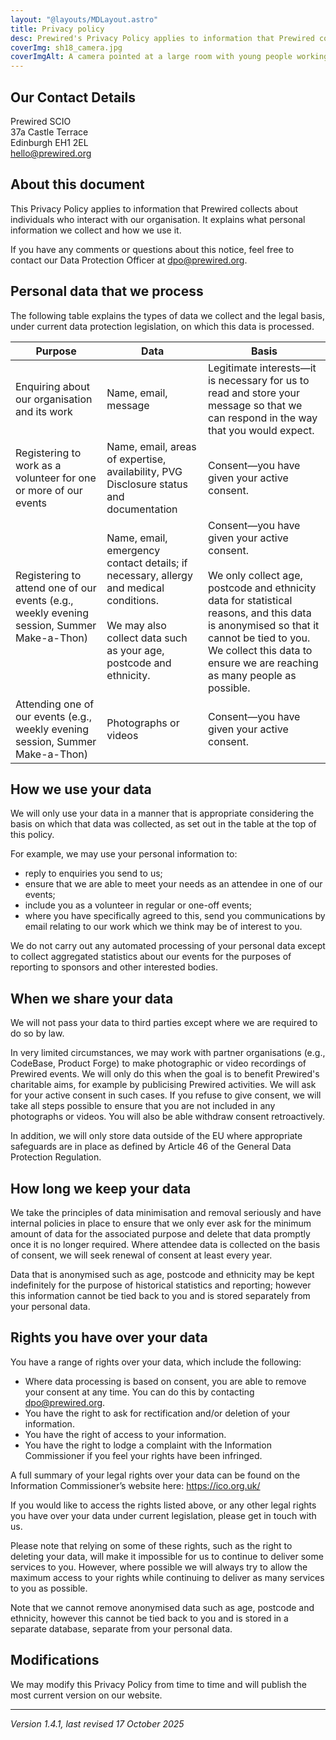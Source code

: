 ```yaml
---
layout: "@layouts/MDLayout.astro"
title: Privacy policy
desc: Prewired's Privacy Policy applies to information that Prewired collects about individuals who interact with our organisation. It explains what personal information we collect and how we use it.
coverImg: sh18_camera.jpg
coverImgAlt: A camera pointed at a large room with young people working at tables
---
```



## Our Contact Details

Prewired SCIO  
37a Castle Terrace  
Edinburgh EH1 2EL  
[hello@prewired.org](mailto:hello@prewired.org)

## About this document

This Privacy Policy applies to information that Prewired collects about individuals who interact with our organisation. It explains what personal information we collect and how we use it.

If you have any comments or questions about this notice, feel free to contact our Data Protection Officer at [dpo@prewired.org](mailto:dpo@prewired.org).

## Personal data that we process

The following table explains the types of data we collect and the legal basis, under current data protection legislation, on which this data is processed.

| Purpose | Data | Basis |
| --- | --- | --- |
| Enquiring about our organisation and its work | Name, email, message | Legitimate interests&mdash;it is necessary for us to read and store your message so that we can respond in the way that you would expect. |
| Registering to work as a volunteer for one or more of our events | Name, email, areas of expertise, availability, PVG Disclosure status and documentation | Consent&mdash;you have given your active consent. |
| Registering to attend one of our events (e.g., weekly evening session, Summer Make-a-Thon) | Name, email, emergency contact details; if necessary, allergy and medical conditions.<br><br>We may also collect data such as your age, postcode and ethnicity. | Consent&mdash;you have given your active consent.<br><br>We only collect age, postcode and ethnicity data for statistical reasons, and this data is anonymised so that it cannot be tied to you. We collect this data to ensure we are reaching as many people as possible. |
| Attending one of our events (e.g., weekly evening session, Summer Make-a-Thon) | Photographs or videos | Consent&mdash;you have given your active consent.|

## How we use your data

We will only use your data in a manner that is appropriate considering the basis on which that data was collected, as set out in the table at the top of this policy.

For example, we may use your personal information to:

* reply to enquiries you send to us;
* ensure that we are able to meet your needs as an attendee in one of our events;
* include you as a volunteer in regular or one-off events;
* where you have specifically agreed to this, send you communications by email relating to our work which we think may be of interest to you.

We do not carry out any automated processing of your personal data except to collect aggregated statistics about our events for the purposes of reporting to sponsors and other interested bodies.

## When we share your data

We will not pass your data to third parties except where we are required to do so by law.

In very limited circumstances, we may work with partner organisations (e.g., CodeBase, Product Forge) to make photographic or video recordings of Prewired events. We will only do this when the goal is to benefit Prewired's charitable aims, for example by publicising Prewired activities. We will ask for your active consent in such cases. If you refuse to give consent, we will take all steps possible to ensure that you are not included in any photographs or videos. You will also be able withdraw consent retroactively.

In addition, we will only store data outside of the EU where appropriate safeguards are in place as defined by Article 46 of the General Data Protection Regulation.

## How long we keep your data

We take the principles of data minimisation and removal seriously and have internal policies in place to ensure that we only ever ask for the minimum amount of data for the associated purpose and delete that data promptly once it is no longer required. Where attendee data is collected on the basis of consent, we will seek renewal of consent at least every year.

Data that is anonymised such as age, postcode and ethnicity may be kept indefinitely for the purpose of historical statistics and reporting; however this information cannot be tied back to you and is stored separately from your personal data.

## Rights you have over your data

You have a range of rights over your data, which include the following:

* Where data processing is based on consent, you are able to remove your consent at any time. You can do this by contacting [dpo@prewired.org](mailto:dpo@prewired.org).
* You have the right to ask for rectification and/or deletion of your information.
* You have the right of access to your information.
* You have the right to lodge a complaint with the Information Commissioner if you feel your rights have been infringed.

A full summary of your legal rights over your data can be found on the Information Commissioner’s website here: <https://ico.org.uk/>

If you would like to access the rights listed above, or any other legal rights you have over your data under current legislation, please get in touch with us.

Please note that relying on some of these rights, such as the right to deleting your data, will make it impossible for us to continue to deliver some services to you. However, where possible we will always try to allow the maximum access to your rights while continuing to deliver as many services to you as possible.

Note that we cannot remove anonymised data such as age, postcode and ethnicity, however this cannot be tied back to you and is stored in a separate database, separate from your personal data.

## Modifications

We may modify this Privacy Policy from time to time and will publish the most current version on our website.

----

*Version 1.4.1, last revised 17 October 2025*
